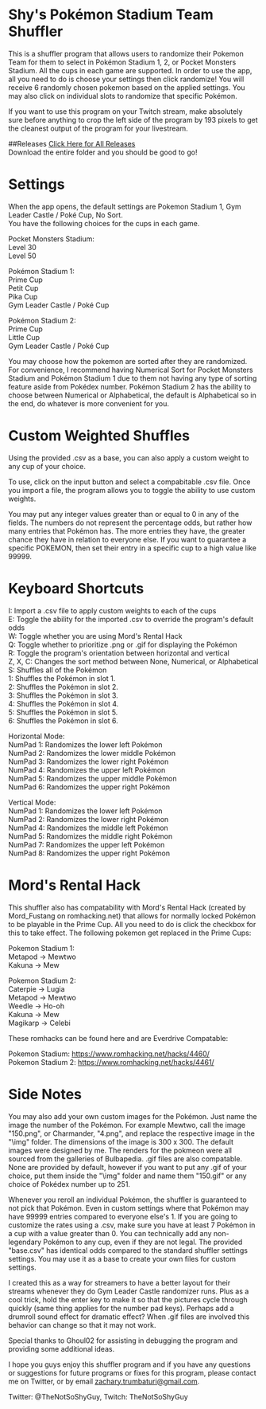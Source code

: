 # Shy's Pokémon Stadium Team Shuffler
This is a shuffler program that allows users to randomize their Pokemon Team for them to select in Pokémon Stadium 1, 2, or Pocket Monsters Stadium.
All the cups in each game are supported. In order to use the app, all you need to do is choose your settings then click randomize! You will receive 6 randomly chosen pokemon based on the applied settings. You may also click on individual slots to randomize that specific Pokémon.  

If you want to use this program on your Twitch stream, make absolutely sure before anything to crop the left side of the program by 193 pixels to get the cleanest output of the program for your livestream.  

##Releases
[Click Here for All Releases](https://drive.google.com/drive/folders/1tmqN2Qb2yV5t9DuWIyZITx2LI5rxostF?usp=sharing)  
Download the entire folder and you should be good to go!
  
    
# Settings
When the app opens, the default settings are Pokemon Stadium 1, Gym Leader Castle / Poké Cup, No Sort.  
You have the following choices for the cups in each game.  
  
  Pocket Monsters Stadium:  
   Level 30  
   Level 50  

  Pokémon Stadium 1:  
   Prime Cup  
   Petit Cup  
   Pika Cup  
   Gym Leader Castle / Poké Cup 
  
  Pokémon Stadium 2:  
   Prime Cup  
   Little Cup  
   Gym Leader Castle / Poké Cup  
   
You may choose how the pokemon are sorted after they are randomized. For convenience, I recommend having Numerical Sort for Pocket Monsters Stadium and Pokémon Stadium 1 due to them not having any type of sorting feature aside from Pokédex number. Pokémon Stadium 2 has the ability to choose between Numerical or Alphabetical, the default is Alphabetical so in the end, do whatever is more convenient for you.  

# Custom Weighted Shuffles
Using the provided .csv as a base, you can also apply a custom weight to any cup of your choice. 

To use, click on the input button and select a compabitable .csv file. Once you import a file, the program allows you to toggle the ability to use custom weights.

You may put any integer values greater than or equal to 0 in any of the fields. The numbers do not represent the percentage odds, but rather how many entries that Pokémon has. The more entries they have, the greater chance they have in relation to everyone else. If you want to guarantee a specific POKEMON, then set their entry in a specific cup to a high value like 99999.

# Keyboard Shortcuts
I: Import a .csv file to apply custom weights to each of the cups  
E: Toggle the ability for the imported .csv to override the program's default odds  
W: Toggle whether you are using Mord's Rental Hack  
Q: Toggle whether to prioritize .png or .gif for displaying the Pokémon  
R: Toggle the program's orientation between horizontal and vertical  
Z, X, C: Changes the sort method between None, Numerical, or Alphabetical  
S: Shuffles all of the Pokémon  
1: Shuffles the Pokémon in slot 1.  
2: Shuffles the Pokémon in slot 2.  
3: Shuffles the Pokémon in slot 3.  
4: Shuffles the Pokémon in slot 4.  
5: Shuffles the Pokémon in slot 5.  
6: Shuffles the Pokémon in slot 6.  

Horizontal Mode:  
NumPad 1: Randomizes the lower left Pokémon   
NumPad 2: Randomizes the lower middle Pokémon   
NumPad 3: Randomizes the lower right Pokémon   
NumPad 4: Randomizes the upper left Pokémon   
NumPad 5: Randomizes the upper middle Pokémon   
NumPad 6: Randomizes the upper right Pokémon  

Vertical Mode:  
NumPad 1: Randomizes the lower left Pokémon   
NumPad 2: Randomizes the lower right Pokémon   
NumPad 4: Randomizes the middle left Pokémon   
NumPad 5: Randomizes the middle right Pokémon   
NumPad 7: Randomizes the upper left Pokémon   
NumPad 8: Randomizes the upper right Pokémon  

# Mord's Rental Hack
This shuffler also has compatability with Mord's Rental Hack (created by Mord_Fustang on romhacking.net) that allows for normally locked Pokémon to be playable in the Prime Cup. All you need to do is click the checkbox for this to take effect.
The following pokemon get replaced in the Prime Cups:

  Pokemon Stadium 1:  
   Metapod -> Mewtwo  
   Kakuna -> Mew  
  
  Pokemon Stadium 2:   
   Caterpie -> Lugia  
   Metapod -> Mewtwo  
   Weedle -> Ho-oh  
   Kakuna -> Mew  
   Magikarp -> Celebi  
    
   These romhacks can be found here and are Everdrive Compatable:
   
   Pokemon Stadium:
   https://www.romhacking.net/hacks/4460/  
   Pokemon Stadium 2:
   https://www.romhacking.net/hacks/4461/
   
# Side Notes  
You may also add your own custom images for the Pokémon. Just name the image the number of the Pokémon. For example Mewtwo, call the image "150.png", or Charmander, "4.png", and replace the respective image in the "\img" folder. The dimensions of the image is 300 x 300. The default images were designed by me. The renders for the pokmeon were all sourced from the galleries of Bulbapedia. .gif files are also compatable. None are provided by default, however if you want to put any .gif of your choice, put them inside the "\img" folder and name them "150.gif" or any choice of Pokédex number up to 251.

Whenever you reroll an individual Pokémon, the shuffler is guaranteed to not pick that Pokémon. Even in custom settings where that Pokémon may have 99999 entries compared to everyone else's 1. If you are going to customize the rates using a .csv, make sure you have at least 7 Pokémon in a cup with a value greater than 0. You can technically add any non-legendary Pokémon to any cup, even if they are not legal. The provided "base.csv" has identical odds compared to the standard shuffler settings settings. You may use it as a base to create your own files for custom settings.

I created this as a way for streamers to have a better layout for their streams whenever they do Gym Leader Castle randomizer runs. Plus as a cool trick, hold the enter key to make it so that the pictures cycle through quickly (same thing applies for the number pad keys). Perhaps add a drumroll sound effect for dramatic effect? When .gif files are involved this behavior can change so that it may not work.

Special thanks to Ghoul02 for assisting in debugging the program and providing some additional ideas.

I hope you guys enjoy this shuffler program and if you have any questions or suggestions for future programs or fixes for this program, please contact me on Twitter, or by email zachary.trumbaturi@gmail.com.  

Twitter: @TheNotSoShyGuy, Twitch: TheNotSoShyGuy
